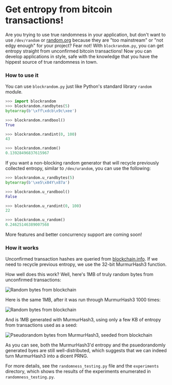 Get entropy from bitcoin transactions!
======================================

Are you trying to use true randomness in your application, but don't want to use `/dev/random` or [random.org](https://random.org) because they are "too mainstream" or "not edgy enough" for your project? Fear not! With `blockrandom.py`, you can get entropy straight from unconfirmed bitcoin transactions! Now you can develop applications in style, safe with the knowledge that you have the hippest source of true randomness in town.

### How to use it ###

You can use `blockrandom.py` just like Python's standard library `random` module.

```python
>>> import blockrandom
>>> blockrandom.randbytes(5)
bytearray(b'\xff\xdcb\x9c\xee')

>>> blockrandom.randbool()
True

>>> blockrandom.randint(0, 100)
43

>>> blockrandom.random()
0.13928496837615967
````

If you want a non-blocking random generator that will recycle previously collected entropy, similar to `/dev/urandom`, you can use the following:

```python
>>> blockrandom.u_randbytes(5)
bytearray(b'\xe5\x84Y\x87a')

>>> blockrandom.u_randbool()
False

>>> blockrandom.u_randint(0, 100)
22

>>> blockrandom.u_random()
0.24625146389007568
```

More features and better concurrency support are coming soon!

### How it works ###

Unconfirmed transaction hashes are queried from [blockchain.info](https://blockchain.info). If we need to recycle previous entropy, we use the 32-bit MurmurHash3 function.

How well does this work? Well, here's 1MB of truly random bytes from unconfirmed transactions:

![Random bytes from blockchain](../master/experiments/transaction_bytes.png?raw=true)

Here is the same 1MB, after it was run through MurmurHash3 1000 times:

![Random bytes from blockchain](../master/experiments/murmured1000_transaction_bytes.png?raw=true)

And is 1MB generated with MurmurHash3, using only a few KB of entropy from transactions used as a seed:

![Pseudorandom bytes from MurmurHash3, seeded from blockchain](../master/experiments/u_randbytes.png?raw=true)

As you can see, both the MurmurHash3'd entropy and the psuedorandomly generated byes are still well-distributed, which suggests that we can indeed turn MurmurHash3 into a dicent PRNG.

For more details, see the `randomness_testing.py` file and the `experiments` directory, which shows the results of the experiments enumerated in `randomness_testing.py`.
